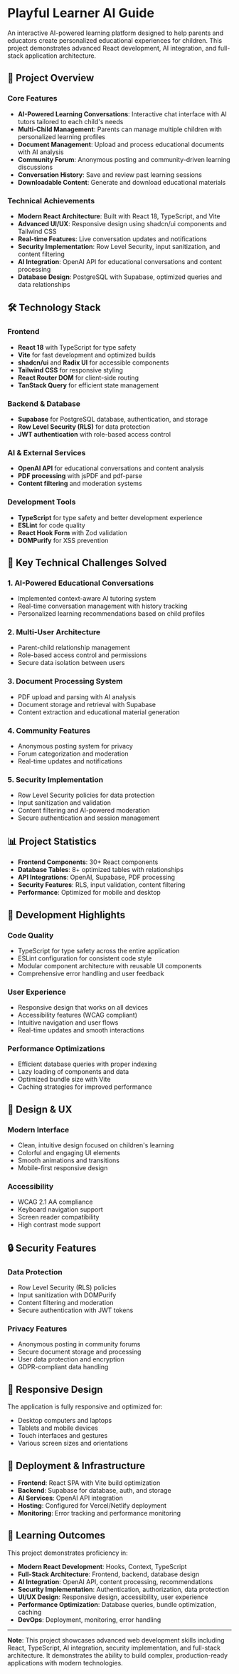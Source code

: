 # Playful Learner AI Guide

An interactive AI-powered learning platform designed to help parents and educators create personalized educational experiences for children. This project demonstrates advanced React development, AI integration, and full-stack application architecture.

## 🚀 Project Overview

### Core Features
- **AI-Powered Learning Conversations**: Interactive chat interface with AI tutors tailored to each child's needs
- **Multi-Child Management**: Parents can manage multiple children with personalized learning profiles
- **Document Management**: Upload and process educational documents with AI analysis
- **Community Forum**: Anonymous posting and community-driven learning discussions
- **Conversation History**: Save and review past learning sessions
- **Downloadable Content**: Generate and download educational materials

### Technical Achievements
- **Modern React Architecture**: Built with React 18, TypeScript, and Vite
- **Advanced UI/UX**: Responsive design using shadcn/ui components and Tailwind CSS
- **Real-time Features**: Live conversation updates and notifications
- **Security Implementation**: Row Level Security, input sanitization, and content filtering
- **AI Integration**: OpenAI API for educational conversations and content processing
- **Database Design**: PostgreSQL with Supabase, optimized queries and data relationships

## 🛠️ Technology Stack

### Frontend
- **React 18** with TypeScript for type safety
- **Vite** for fast development and optimized builds
- **shadcn/ui** and **Radix UI** for accessible components
- **Tailwind CSS** for responsive styling
- **React Router DOM** for client-side routing
- **TanStack Query** for efficient state management

### Backend & Database
- **Supabase** for PostgreSQL database, authentication, and storage
- **Row Level Security (RLS)** for data protection
- **JWT authentication** with role-based access control

### AI & External Services
- **OpenAI API** for educational conversations and content analysis
- **PDF processing** with jsPDF and pdf-parse
- **Content filtering** and moderation systems

### Development Tools
- **TypeScript** for type safety and better development experience
- **ESLint** for code quality
- **React Hook Form** with Zod validation
- **DOMPurify** for XSS prevention

## 🎯 Key Technical Challenges Solved

### 1. AI-Powered Educational Conversations
- Implemented context-aware AI tutoring system
- Real-time conversation management with history tracking
- Personalized learning recommendations based on child profiles

### 2. Multi-User Architecture
- Parent-child relationship management
- Role-based access control and permissions
- Secure data isolation between users

### 3. Document Processing System
- PDF upload and parsing with AI analysis
- Document storage and retrieval with Supabase
- Content extraction and educational material generation

### 4. Community Features
- Anonymous posting system for privacy
- Forum categorization and moderation
- Real-time updates and notifications

### 5. Security Implementation
- Row Level Security policies for data protection
- Input sanitization and validation
- Content filtering and AI-powered moderation
- Secure authentication and session management

## 📊 Project Statistics

- **Frontend Components**: 30+ React components
- **Database Tables**: 8+ optimized tables with relationships
- **API Integrations**: OpenAI, Supabase, PDF processing
- **Security Features**: RLS, input validation, content filtering
- **Performance**: Optimized for mobile and desktop

## 🔧 Development Highlights

### Code Quality
- TypeScript for type safety across the entire application
- ESLint configuration for consistent code style
- Modular component architecture with reusable UI components
- Comprehensive error handling and user feedback

### User Experience
- Responsive design that works on all devices
- Accessibility features (WCAG compliant)
- Intuitive navigation and user flows
- Real-time updates and smooth interactions

### Performance Optimizations
- Efficient database queries with proper indexing
- Lazy loading of components and data
- Optimized bundle size with Vite
- Caching strategies for improved performance

## 🎨 Design & UX

### Modern Interface
- Clean, intuitive design focused on children's learning
- Colorful and engaging UI elements
- Smooth animations and transitions
- Mobile-first responsive design

### Accessibility
- WCAG 2.1 AA compliance
- Keyboard navigation support
- Screen reader compatibility
- High contrast mode support

## 🔒 Security Features

### Data Protection
- Row Level Security (RLS) policies
- Input sanitization with DOMPurify
- Content filtering and moderation
- Secure authentication with JWT tokens

### Privacy Features
- Anonymous posting in community forums
- Secure document storage and processing
- User data protection and encryption
- GDPR-compliant data handling

## 📱 Responsive Design

The application is fully responsive and optimized for:
- Desktop computers and laptops
- Tablets and mobile devices
- Touch interfaces and gestures
- Various screen sizes and orientations

## 🚀 Deployment & Infrastructure

- **Frontend**: React SPA with Vite build optimization
- **Backend**: Supabase for database, auth, and storage
- **AI Services**: OpenAI API integration
- **Hosting**: Configured for Vercel/Netlify deployment
- **Monitoring**: Error tracking and performance monitoring

## 🎯 Learning Outcomes

This project demonstrates proficiency in:
- **Modern React Development**: Hooks, Context, TypeScript
- **Full-Stack Architecture**: Frontend, backend, database design
- **AI Integration**: OpenAI API, content processing, recommendations
- **Security Implementation**: Authentication, authorization, data protection
- **UI/UX Design**: Responsive design, accessibility, user experience
- **Performance Optimization**: Database queries, bundle optimization, caching
- **DevOps**: Deployment, monitoring, error handling

---

**Note**: This project showcases advanced web development skills including React, TypeScript, AI integration, security implementation, and full-stack architecture. It demonstrates the ability to build complex, production-ready applications with modern technologies.
